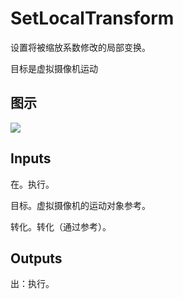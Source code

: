# SetLocalTransform

设置将被缩放系数修改的局部变换。

目标是虚拟摄像机运动

## 图示

![]($-20221218-21300142.png)

## Inputs

在。执行。

目标。虚拟摄像机的运动对象参考。

转化。转化（通过参考）。  

## Outputs

出：执行。

